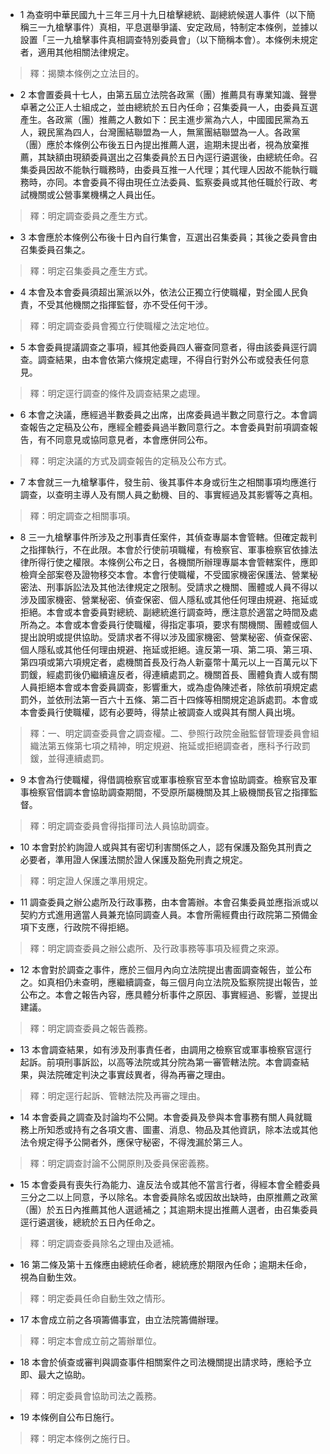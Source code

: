 * 1 為查明中華民國九十三年三月十九日槍擊總統、副總統候選人事件（以下簡稱三一九槍擊事件）真相，平息選舉爭議、安定政局，特制定本條例，並據以設置「三一九槍擊事件真相調查特別委員會」（以下簡稱本會）。本條例未規定者，適用其他相關法律規定。

> 釋：揭櫫本條例之立法目的。

* 2 本會置委員十七人，由第五屆立法院各政黨（團）推薦具有專業知識、聲譽卓著之公正人士組成之，並由總統於五日內任命；召集委員一人，由委員互選產生。各政黨（團）推薦之人數如下：民主進步黨為六人，中國國民黨為五人，親民黨為四人，台灣團結聯盟為一人，無黨團結聯盟為一人。各政黨（團）應於本條例公布後五日內提出推薦人選，逾期未提出者，視為放棄推薦，其缺額由現額委員選出之召集委員於五日內逕行遴選後，由總統任命。召集委員因故不能執行職務時，由委員互推一人代理；其代理人因故不能執行職務時，亦同。本會委員不得由現任立法委員、監察委員或其他任職於行政、考試機關或公營事業機構之人員出任。

> 釋：明定調查委員之產生方式。

* 3 本會應於本條例公布後十日內自行集會，互選出召集委員；其後之委員會由召集委員召集之。

> 釋：明定召集委員之產生方式。

* 4 本會及本會委員須超出黨派以外，依法公正獨立行使職權，對全國人民負責，不受其他機關之指揮監督，亦不受任何干涉。

> 釋：明定調查委員會獨立行使職權之法定地位。

* 5 本會委員提議調查之事項，經其他委員四人審查同意者，得由該委員逕行調查。調查結果，由本會依第六條規定處理，不得自行對外公布或發表任何意見。

> 釋：明定逕行調查的條件及調查結果之處理。

* 6 本會之決議，應經過半數委員之出席，出席委員過半數之同意行之。本會調查報告之定稿及公布，應經全體委員過半數同意行之。本會委員對前項調查報告，有不同意見或協同意見者，本會應併同公布。

> 釋：明定決議的方式及調查報告的定稿及公布方式。

* 7 本會就三一九槍擊事件，發生前、後其事件本身或衍生之相關事項均應進行調查，以查明主導人及有關人員之動機、目的、事實經過及其影響等之真相。

> 釋：明定調查之相關事項。

* 8 三一九槍擊事件所涉及之刑事責任案件，其偵查專屬本會管轄。但確定裁判之指揮執行，不在此限。本會於行使前項職權，有檢察官、軍事檢察官依據法律所得行使之權限。本條例公布之日，各機關所辦理專屬本會管轄案件，應即檢齊全部案卷及證物移交本會。本會行使職權，不受國家機密保護法、營業秘密法、刑事訴訟法及其他法律規定之限制。受請求之機關、團體或人員不得以涉及國家機密、營業秘密、偵查保密、個人隱私或其他任何理由規避、拖延或拒絕。本會或本會委員對總統、副總統進行調查時，應注意於適當之時間及處所為之。本會或本會委員行使職權，得指定事項，要求有關機關、團體或個人提出說明或提供協助。受請求者不得以涉及國家機密、營業秘密、偵查保密、個人隱私或其他任何理由規避、拖延或拒絕。違反第一項、第二項、第三項、第四項或第六項規定者，處機關首長及行為人新臺幣十萬元以上一百萬元以下罰鍰，經處罰後仍繼續違反者，得連續處罰之。機關首長、團體負責人或有關人員拒絕本會或本會委員調查，影響重大，或為虛偽陳述者，除依前項規定處罰外，並依刑法第一百六十五條、第二百十四條等相關規定追訴處罰。本會或本會委員行使職權，認有必要時，得禁止被調查人或與其有關人員出境。

> 釋：一、明定調查委員會之調查權。二、參照行政院金融監督管理委員會組織法第五條第七項之精神，明定規避、拖延或拒絕調查者，應科予行政罰鍰，並得連續處罰。

* 9 本會為行使職權，得借調檢察官或軍事檢察官至本會協助調查。檢察官及軍事檢察官借調本會協助調查期間，不受原所屬機關及其上級機關長官之指揮監督。

> 釋：明定調查委員會得指揮司法人員協助調查。

* 10 本會對於約詢證人或與其有密切利害關係之人，認有保護及豁免其刑責之必要者，準用證人保護法關於證人保護及豁免刑責之規定。

> 釋：明定證人保護之準用規定。

* 11 調查委員之辦公處所及行政事務，由本會籌辦。本會召集委員並應指派或以契約方式進用適當人員兼充協同調查人員。本會所需經費由行政院第二預備金項下支應，行政院不得拒絕。

> 釋：明定調查委員之辦公處所、及行政事務等事項及經費之來源。

* 12 本會對於調查之事件，應於三個月內向立法院提出書面調查報告，並公布之。如真相仍未查明，應繼續調查，每三個月向立法院及監察院提出報告，並公布之。本會之報告內容，應具體分析事件之原因、事實經過、影響，並提出建議。

> 釋：明定調查委員之報告義務。

* 13 本會調查結果，如有涉及刑事責任者，由調用之檢察官或軍事檢察官逕行起訴。前項刑事訴訟，以高等法院或其分院為第一審管轄法院。本會調查結果，與法院確定判決之事實歧異者，得為再審之理由。

> 釋：明定逕行起訴、管轄法院及再審之理由。

* 14 本會委員之調查及討論均不公開。本會委員及參與本會事務有關人員就職務上所知悉或持有之各項文書、圖畫、消息、物品及其他資訊，除本法或其他法令規定得予公開者外，應保守秘密，不得洩漏於第三人。

> 釋：明定調查討論不公開原則及委員保密義務。

* 15 本會委員有喪失行為能力、違反法令或其他不當言行者，得經本會全體委員三分之二以上同意，予以除名。本會委員除名或因故出缺時，由原推薦之政黨（團）於五日內推薦其他人選遞補之；其逾期未提出推薦人選者，由召集委員逕行遴選後，總統於五日內任命之。

> 釋：明定調查委員除名之理由及遞補。

* 16 第二條及第十五條應由總統任命者，總統應於期限內任命；逾期未任命，視為自動生效。

> 釋：明定委員任命自動生效之情形。

* 17 本會成立前之各項籌備事宜，由立法院籌備辦理。

> 釋：明定本會成立前之籌辦單位。

* 18 本會於偵查或審判與調查事件相關案件之司法機關提出請求時，應給予立即、最大之協助。

> 釋：明定委員會協助司法之義務。

* 19 本條例自公布日施行。

> 釋：明定本條例之施行日。


